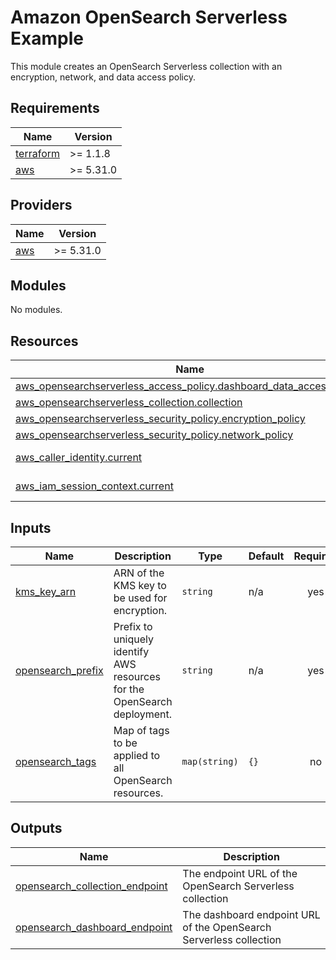 # Amazon OpenSearch Serverless Example

This module creates an OpenSearch Serverless collection with an encryption, network, and data access policy.

<!-- BEGIN_TF_DOCS -->
## Requirements

| Name | Version |
|------|---------|
| <a name="requirement_terraform"></a> [terraform](#requirement\_terraform) | >= 1.1.8 |
| <a name="requirement_aws"></a> [aws](#requirement\_aws) | >= 5.31.0 |

## Providers

| Name | Version |
|------|---------|
| <a name="provider_aws"></a> [aws](#provider\_aws) | >= 5.31.0 |

## Modules

No modules.

## Resources

| Name | Type |
|------|------|
| [aws_opensearchserverless_access_policy.dashboard_data_access_policy](https://registry.terraform.io/providers/hashicorp/aws/latest/docs/resources/opensearchserverless_access_policy) | resource |
| [aws_opensearchserverless_collection.collection](https://registry.terraform.io/providers/hashicorp/aws/latest/docs/resources/opensearchserverless_collection) | resource |
| [aws_opensearchserverless_security_policy.encryption_policy](https://registry.terraform.io/providers/hashicorp/aws/latest/docs/resources/opensearchserverless_security_policy) | resource |
| [aws_opensearchserverless_security_policy.network_policy](https://registry.terraform.io/providers/hashicorp/aws/latest/docs/resources/opensearchserverless_security_policy) | resource |
| [aws_caller_identity.current](https://registry.terraform.io/providers/hashicorp/aws/latest/docs/data-sources/caller_identity) | data source |
| [aws_iam_session_context.current](https://registry.terraform.io/providers/hashicorp/aws/latest/docs/data-sources/iam_session_context) | data source |

## Inputs

| Name | Description | Type | Default | Required |
|------|-------------|------|---------|:--------:|
| <a name="input_kms_key_arn"></a> [kms\_key\_arn](#input\_kms\_key\_arn) | ARN of the KMS key to be used for encryption. | `string` | n/a | yes |
| <a name="input_opensearch_prefix"></a> [opensearch\_prefix](#input\_opensearch\_prefix) | Prefix to uniquely identify AWS resources for the OpenSearch deployment. | `string` | n/a | yes |
| <a name="input_opensearch_tags"></a> [opensearch\_tags](#input\_opensearch\_tags) | Map of tags to be applied to all OpenSearch resources. | `map(string)` | `{}` | no |

## Outputs

| Name | Description |
|------|-------------|
| <a name="output_opensearch_collection_endpoint"></a> [opensearch\_collection\_endpoint](#output\_opensearch\_collection\_endpoint) | The endpoint URL of the OpenSearch Serverless collection |
| <a name="output_opensearch_dashboard_endpoint"></a> [opensearch\_dashboard\_endpoint](#output\_opensearch\_dashboard\_endpoint) | The dashboard endpoint URL of the OpenSearch Serverless collection |
<!-- END_TF_DOCS -->